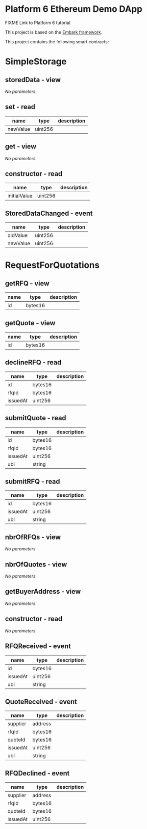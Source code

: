 # Platform 6 Ethereum Demo DApp

FIXME Link to Platform 6 tutorial.

This project is based on the [Embark framework](https://embark.status.im/).

This project contains the following smart contracts:


# SimpleStorage

## storedData - view
_No parameters_

## set - read
|name |type |description
|-----|-----|-----------
|newValue|uint256|

## get - view
_No parameters_

## constructor - read
|name |type |description
|-----|-----|-----------
|initialValue|uint256|

## StoredDataChanged - event
|name |type |description
|-----|-----|-----------
|oldValue|uint256|
|newValue|uint256|


# RequestForQuotations


## getRFQ - view
|name |type |description
|-----|-----|-----------
|id|bytes16|

## getQuote - view
|name |type |description
|-----|-----|-----------
|id|bytes16|

## declineRFQ - read
|name |type |description
|-----|-----|-----------
|id|bytes16|
|rfqId|bytes16|
|issuedAt|uint256|

## submitQuote - read
|name |type |description
|-----|-----|-----------
|id|bytes16|
|rfqId|bytes16|
|issuedAt|uint256|
|ubl|string|

## submitRFQ - read
|name |type |description
|-----|-----|-----------
|id|bytes16|
|issuedAt|uint256|
|ubl|string|

## nbrOfRFQs - view
_No parameters_

## nbrOfQuotes - view
_No parameters_

## getBuyerAddress - view
_No parameters_

## constructor - read
_No parameters_

## RFQReceived - event
|name |type |description
|-----|-----|-----------
|id|bytes16|
|issuedAt|uint256|
|ubl|string|

## QuoteReceived - event
|name |type |description
|-----|-----|-----------
|supplier|address|
|rfqId|bytes16|
|quoteId|bytes16|
|issuedAt|uint256|
|ubl|string|

## RFQDeclined - event
|name |type |description
|-----|-----|-----------
|supplier|address|
|rfqId|bytes16|
|quoteId|bytes16|
|issuedAt|uint256|
